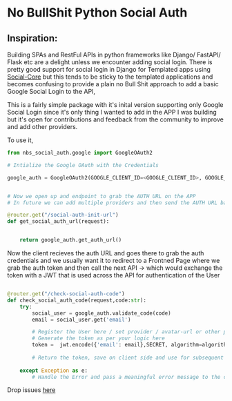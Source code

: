 # No BullShit Python Social Auth

## Inspiration:
Building SPAs and RestFul APIs in python frameworks like Django/ FastAPI/ Flask etc are a delight unless we encounter adding social login.
There is pretty good support for social login in Django for Templated apps using [Social-Core](https://github.com/python-social-auth/social-app-django) 
but this tends to be sticky to the templated applications and becomes confusing to provide a plain no Bull Shit approach to add a basic Google Social Login to the API, 

This is a fairly simple package with it's inital version supporting only Google Social Login since it's only thing I wanted to add in the APP I was building but it's open for contributions and feedback from the community to improve and add other providers.


To use it, 


```python
from nbs_social_auth.google import GoogleOAuth2

# Intialize the Google OAuth with the Credentials 

google_auth = GoogleOAuth2(GOOGLE_CLIENT_ID=<GOOGLE_CLIENT_ID>, GOOGLE_CLIENT_SECRET=<GOOGLE_OAUTH2_CLIENT_SECRET>,GOOGLE_REDIRECT_URI=<GOOGLE_CLIENT_SECRET>)


# Now we open up and endpoint to grab the AUTH URL on the APP
# In future we can add multiple providers and then send the AUTH URL based on a parameter 

@router.get("/social-auth-init-url")
def get_social_auth_url(request):


    return google_auth.get_auth_url()


```

Now the client recieves the auth URL and goes there to grab the auth credentials and we usually want it to redirect to a Frontned Page where we grab the auth token and then call the next API -> which would exchange the token with a JWT that is used across the API for authentication of the User

```python

@router.get("/check-social-auth-code")
def check_social_auth_code(request,code:str):
    try:
        social_user = google_auth.validate_code(code)
        email = social_user.get('email')

        # Register the User here / set provider / avatar-url or other parameters
        # Generate the token as per your logic here
        token =  jwt.encode({'email': email},SECRET, algorithm=algorithm)
        
        # Return the token, save on client side and use for subsequent authenticated requests 
        
    except Exception as e:
        # Handle the Error and pass a meaningful error message to the client 

```

Drop issues [here](https://github.com/Gupta-Anubhav12/nbs-social-auth/issues)